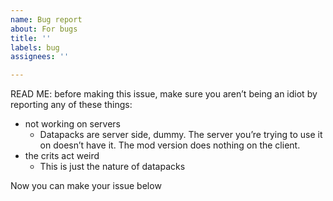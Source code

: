 ```yaml
---
name: Bug report
about: For bugs
title: ''
labels: bug
assignees: ''

---
```


READ ME: before making this issue, make sure you aren’t being an idiot by reporting any of these things:
- not working on servers
  - Datapacks are server side, dummy. The server you’re trying to use it on doesn’t have it. The mod version does nothing on the client.
- the crits act weird
  - This is just the nature of datapacks

Now you can make your issue below
